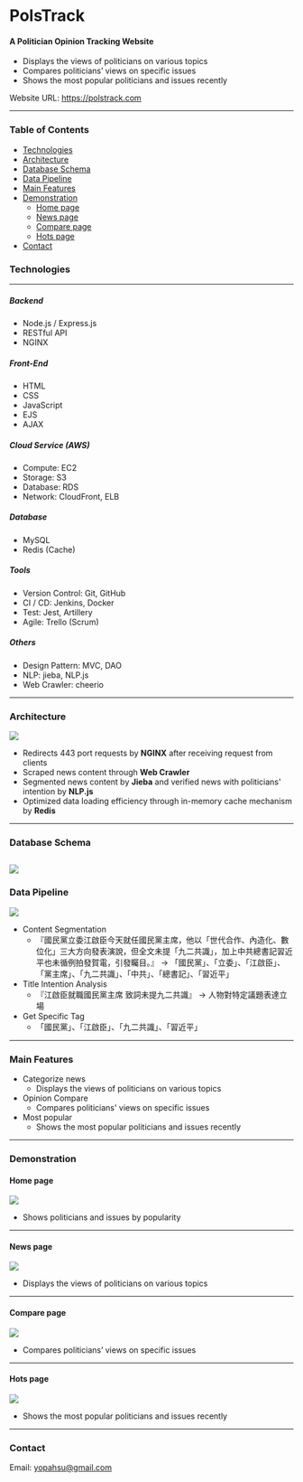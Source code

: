 # PolsTrack
#### A Politician Opinion Tracking Website
- Displays the views of politicians on various topics
- Compares politicians’ views on specific issues
- Shows the most popular politicians and issues recently

Website URL: https://polstrack.com

---
### Table of Contents
- [Technologies](#Technologies)
- [Architecture](#Architecture)
- [Database Schema](#Database-Schema)
- [Data Pipeline](#Data-Pipeline)
- [Main Features](#Main-Features)
- [Demonstration](#Demonstration)
    - [Home page](#Home-page)
    - [News page](#News-page)
    - [Compare page](#Compare-page)
    - [Hots page](#Hots-page)
- [Contact](#Contact)

### Technologies
---
##### Backend
- Node.js / Express.js
- RESTful API
- NGINX

##### Front-End
- HTML
- CSS
- JavaScript
- EJS
- AJAX

##### Cloud Service (AWS)
- Compute: EC2
- Storage: S3
- Database: RDS
- Network: CloudFront, ELB

##### Database
- MySQL
- Redis (Cache)

##### Tools
- Version Control: Git, GitHub
- CI / CD: Jenkins, Docker
- Test: Jest, Artillery
- Agile: Trello (Scrum)

##### Others
- Design Pattern: MVC, DAO
- NLP: jieba, NLP.js
- Web Crawler: cheerio
---
### Architecture
![](https://i.imgur.com/V6zb5tC.png)
- Redirects 443 port requests by **NGINX** after receiving request from clients
- Scraped news content through **Web Crawler**
- Segmented news content by **Jieba** and verified news with politicians' intention by **NLP.js**
- Optimized data loading efficiency through in-memory cache mechanism by **Redis**
---
### Database Schema
![](https://i.imgur.com/EfkXKD5.png)
---
### Data Pipeline
![](https://i.imgur.com/FBwiK3T.png)
- Content Segmentation
    - 『國民黨立委江啟臣今天就任國民黨主席，他以「世代合作、內造化、數位化」三大方向發表演說，但全文未提「九二共識」，加上中共總書記習近平也未循例拍發賀電，引發矚目。』
    → 「國民黨」、「立委」、「江啟臣」、「黨主席」、「九二共識」、「中共」、「總書記」、「習近平」
- Title Intention Analysis
    - 『江啟臣就職國民黨主席 致詞未提九二共識』
    → 人物對特定議題表達立場
- Get Specific Tag
    - 「國民黨」、「江啟臣」、「九二共識」、「習近平」
---
### Main Features
- Categorize news
    - Displays the views of politicians on various topics
- Opinion Compare
    - Compares politicians' views on specific issues
- Most popular
    - Shows the most popular politicians and issues recently
---
### Demonstration
#### Home page
![](https://i.imgur.com/N1eO6T9.gif)
- Shows politicians and issues by popularity
---
#### News page
![](https://i.imgur.com/iaAGBQI.gif)
- Displays the views of politicians on various topics
--- 
#### Compare page
![](https://i.imgur.com/lqDaAVQ.gif)
- Compares politicians’ views on specific issues
---
#### Hots page
![](https://i.imgur.com/aRUuGED.gif)
- Shows the most popular politicians and issues recently
---
### Contact
Email: yopahsu@gmail.com
